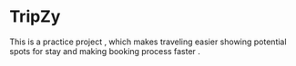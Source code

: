 # TripZy
This is a practice project , which makes traveling easier showing potential spots for stay and making booking process faster . 
